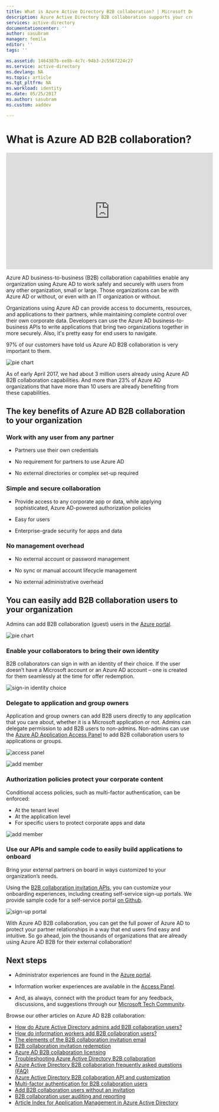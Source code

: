 ```yaml
---
title: What is Azure Active Directory B2B collaboration? | Microsoft Docs
description: Azure Active Directory B2B collaboration supports your cross-company relationships by enabling business partners to selectively access your corporate applications.
services: active-directory
documentationcenter: ''
author: sasubram
manager: femila
editor: ''
tags: ''

ms.assetid: 1464387b-ee8b-4c7c-94b3-2c5567224c27
ms.service: active-directory
ms.devlang: NA
ms.topic: article
ms.tgt_pltfrm: NA
ms.workload: identity
ms.date: 05/25/2017
ms.author: sasubram
ms.custom: aaddev

---
```


# What is Azure AD B2B collaboration?

<iframe width="560" height="315" src="https://www.youtube.com/embed/AhwrweCBdsc" frameborder="0" allowfullscreen></iframe>

Azure AD business-to-business (B2B) collaboration capabilities enable any organization using Azure AD to work safely and securely with users from any other organization, small or large. Those organizations can be with Azure AD or without, or even with an IT organization or without. 

Organizations using Azure AD can provide access to documents, resources, and applications to their partners, while maintaining complete control over their own corporate data. Developers can use the Azure AD business-to-business APIs to write applications that bring two organizations together in more securely. Also, it's pretty easy for end users to navigate.

97% of our customers have told us Azure AD B2B collaboration is very important to them.

![pie chart](media/active-directory-b2b-what-is-azure-ad-b2b/97-percent-support.png)

As of early April 2017, we had about 3 million users already using Azure AD B2B collaboration capabilities. And more than 23% of Azure AD organizations that have more than 10 users are already benefiting from these capabilities.

## The key benefits of Azure AD B2B collaboration to your organization

### Work with any user from any partner

* Partners use their own credentials

* No requirement for partners to use Azure AD

* No external directories or complex set-up required

### Simple and secure collaboration

* Provide access to any corporate app or data, while applying sophisticated, Azure AD-powered authorization policies

* Easy for users

* Enterprise-grade security for apps and data

### No management overhead

* No external account or password management

* No sync or manual account lifecycle management

* No external administrative overhead

## You can easily add B2B collaboration users to your organization

Admins can add B2B collaboration (guest) users in the [Azure portal](https://portal.azure.com).

![pie chart](media/active-directory-b2b-what-is-azure-ad-b2b/adding-b2b-users-admin.png)

### Enable your collaborators to bring their own identity

B2B collaborators can sign in with an identity of their choice. If the user doesn’t have a Microsoft account or an Azure AD account – one is created for them seamlessly at the time for offer redemption.

![sign-in identity choice](media/active-directory-b2b-what-is-azure-ad-b2b/sign-in-identity-choice.png)

### Delegate to application and group owners 
Application and group owners can add B2B users directly to any application that you care about, whether it is a Microsoft application or not. Admins can delegate permission to add B2B users to non-admins. Non-admins can use the [Azure AD Application Access Panel](https://myapps.microsoft.com) to add B2B collaboration users to applications or groups.

![access panel](media/active-directory-b2b-what-is-azure-ad-b2b/access-panel.png)

![add member](media/active-directory-b2b-what-is-azure-ad-b2b/add-member.png)

### Authorization policies protect your corporate content

Conditional access policies, such as multi-factor authentication, can be enforced:
- At the tenant level
- At the application level
- For specific users to protect corporate apps and data

![add member](media/active-directory-b2b-what-is-azure-ad-b2b/add-member.png)

### Use our APIs and sample code to easily build applications to onboard
Bring your external partners on board in ways customized to your organization’s needs.

Using the [B2B collaboration invitation APIs](https://developer.microsoft.com/graph/docs/api-reference/v1.0/resources/invitation), you can customize your onboarding experiences, including creating self-service sign-up portals. We provide sample code for a self-service portal [on Github](https://github.com/Azure/active-directory-dotnet-graphapi-b2bportal-web).

![sign-up portal](media/active-directory-b2b-what-is-azure-ad-b2b/sign-up-portal.png)

With Azure AD B2B collaboration, you can get the full power of Azure AD to protect your partner relationships in a way that end users find easy and intuitive. So go ahead, join the thousands of organizations that are already using Azure AD B2B for their external collaboration!

## Next steps

* Administrator experiences are found in the [Azure portal](https://portal.azure.com).

* Information worker experiences are available in the [Access Panel](https://myapps.microsoft.com).

* And, as always, connect with the product team for any feedback, discussions, and suggestions through our [Microsoft Tech Community](https://techcommunity.microsoft.com/t5/Azure-Active-Directory-B2B/bd-p/AzureAD_B2b).

Browse our other articles on Azure AD B2B collaboration:

* [How do Azure Active Directory admins add B2B collaboration users?](active-directory-b2b-admin-add-users.md)
* [How do information workers add B2B collaboration users?](active-directory-b2b-iw-add-users.md)
* [The elements of the B2B collaboration invitation email](active-directory-b2b-invitation-email.md)
* [B2B collaboration invitation redemption](active-directory-b2b-redemption-experience.md)
* [Azure AD B2B collaboration licensing](active-directory-b2b-licensing.md)
* [Troubleshooting Azure Active Directory B2B collaboration](active-directory-b2b-troubleshooting.md)
* [Azure Active Directory B2B collaboration frequently asked questions (FAQ)](active-directory-b2b-faq.md)
* [Azure Active Directory B2B collaboration API and customization](active-directory-b2b-api.md)
* [Multi-factor authentication for B2B collaboration users](active-directory-b2b-mfa-instructions.md)
* [Add B2B collaboration users without an invitation](active-directory-b2b-add-user-without-invite.md)
* [B2B collaboration user auditing and reporting](active-directory-b2b-auditing-and-reporting.md)
* [Article Index for Application Management in Azure Active Directory](active-directory-apps-index.md)
